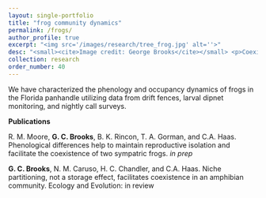 ```yaml
---
layout: single-portfolio
title: "frog community dynamics"
permalink: /frogs/
author_profile: true
excerpt: "<img src='/images/research/tree_frog.jpg' alt=''>"
desc: "<small><cite>Image credit: George Brooks</cite></small> <p>Coexistence mechanisms and spatiotemporal dynamics of pond-breeding amphibians</p>"
collection: research
order_number: 40
---
```


We have characterized the phenology and occupancy dynamics of frogs in the Florida panhandle utilizing data from drift fences, larval dipnet monitoring, and nightly call surveys.  

**Publications**

R. M. Moore, **G. C. Brooks**, B. K. Rincon, T. A. Gorman, and C.A. Haas. Phenological differences help to maintain reproductive isolation and facilitate the coexistence of two sympatric frogs. _in prep_

**G. C. Brooks**, N. M. Caruso, H. C. Chandler, and C.A. Haas. Niche partitioning, not a storage effect, facilitates coexistence in an amphibian community. Ecology and Evolution: in review
